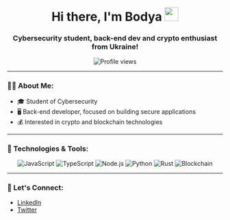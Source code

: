 <h1 align="center">Hi there, I'm Bodya
<img src="https://i.pinimg.com/originals/0e/8f/75/0e8f7506fa5c6f140d5b83cd8e8c9b98.gif" height="32"/>
</h1>

<h3 align="center">Cybersecurity student, back-end dev and crypto enthusiast from Ukraine!</h3>

<p align="center">
  <img src="https://komarev.com/ghpvc/?username=your-username&color=brightgreen" alt="Profile views" />
</p>

---

### 👨‍💻 About Me:
- 🎓 Student of Cybersecurity
- 🖥️ Back-end developer, focused on building secure applications
- 💰 Interested in crypto and blockchain technologies

---

### 🔧 Technologies & Tools:

<p align="center">
  <img src="https://img.shields.io/badge/JavaScript-%23F7DF1E.svg?&style=for-the-badge&logo=javascript&logoColor=white" alt="JavaScript">
  <img src="https://img.shields.io/badge/TypeScript-%23007ACC.svg?&style=for-the-badge&logo=typescript&logoColor=white" alt="TypeScript">
  <img src="https://img.shields.io/badge/Node.js-%2343853D.svg?&style=for-the-badge&logo=node.js&logoColor=white" alt="Node.js">
  <img src="https://img.shields.io/badge/Python-%233776AB.svg?&style=for-the-badge&logo=python&logoColor=white" alt="Python">
  <img src="https://img.shields.io/badge/Rust-%23000000.svg?&style=for-the-badge&logo=rust&logoColor=white" alt="Rust">
  <img src="https://img.shields.io/badge/Blockchain-%23007b5e.svg?&style=for-the-badge&logo=ethereum&logoColor=white" alt="Blockchain">
</p>


---

### 🤝 Let's Connect:
- [LinkedIn](https://www.linkedin.com/in/badasya)
- [Twitter](https://x.com/0xbadasya)
